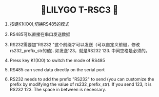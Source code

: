 <h1 align = "center">🌟LILYGO T-RSC3 🌟</h1>

1. 按键K1(IO0),切换RS485的模式
2. RS485可以直接在串口发送数据
3. RS232需要加"RS232 "这个前缀才可以发送（可以自定义前缀，修改rs232_prefix_str的值). 如发送123，就是RS232 123. 中间空格是必须的。

1. Press key K1(IO0) to switch the mode of RS485
2. RS485 can send data directly on the serial port
3. RS232 needs to add the prefix "RS232" to send (you can customize the prefix by modifying the value of rs232_prefix_str). If you send 123, it is RS232 123. The space in between is    necessary.




